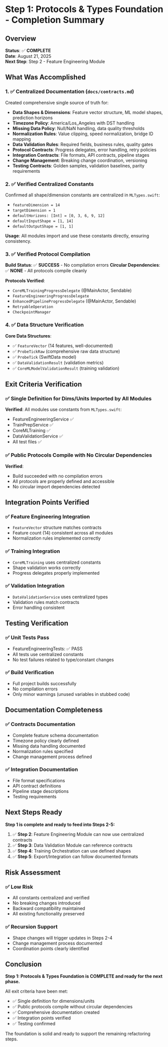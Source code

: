 # Step 1: Protocols & Types Foundation - Completion Summary

## Overview

**Status**: ✅ **COMPLETE**  
**Date**: August 21, 2025  
**Next Step**: Step 2 - Feature Engineering Module

## What Was Accomplished

### 1. ✅ Centralized Documentation (`docs/contracts.md`)

Created comprehensive single source of truth for:
- **Data Shapes & Dimensions**: Feature vector structure, ML model shapes, prediction horizons
- **Timezone Policy**: America/Los_Angeles with DST handling
- **Missing Data Policy**: Null/NaN handling, data quality thresholds
- **Normalization Rules**: Value clipping, speed normalization, bridge ID mapping
- **Data Validation Rules**: Required fields, business rules, quality gates
- **Protocol Contracts**: Progress delegates, error handling, retry policies
- **Integration Contracts**: File formats, API contracts, pipeline stages
- **Change Management**: Breaking change coordination, versioning
- **Testing Contracts**: Golden samples, validation baselines, parity requirements

### 2. ✅ Verified Centralized Constants

Confirmed all shape/dimension constants are centralized in `MLTypes.swift`:
- `featureDimension = 14`
- `targetDimension = 1`
- `defaultHorizons: [Int] = [0, 3, 6, 9, 12]`
- `defaultInputShape = [1, 14]`
- `defaultOutputShape = [1, 1]`

**Usage**: All modules import and use these constants directly, ensuring consistency.

### 3. ✅ Verified Protocol Compilation

**Build Status**: ✅ **SUCCESS** - No compilation errors
**Circular Dependencies**: ✅ **NONE** - All protocols compile cleanly

**Protocols Verified**:
- `CoreMLTrainingProgressDelegate` (@MainActor, Sendable)
- `FeatureEngineeringProgressDelegate`
- `EnhancedPipelineProgressDelegate` (@MainActor, Sendable)
- `RetryableOperation`
- `CheckpointManager`

### 4. ✅ Data Structure Verification

**Core Data Structures**:
- ✅ `FeatureVector` (14 features, well-documented)
- ✅ `ProbeTickRaw` (comprehensive raw data structure)
- ✅ `ProbeTick` (SwiftData model)
- ✅ `DataValidationResult` (validation metrics)
- ✅ `CoreMLModelValidationResult` (training validation)

## Exit Criteria Verification

### ✅ **Single Definition for Dims/Units Imported by All Modules**

**Verified**: All modules use constants from `MLTypes.swift`:
- FeatureEngineeringService ✅
- TrainPrepService ✅
- CoreMLTraining ✅
- DataValidationService ✅
- All test files ✅

### ✅ **Public Protocols Compile with No Circular Dependencies**

**Verified**: 
- Build succeeded with no compilation errors
- All protocols are properly defined and accessible
- No circular import dependencies detected

## Integration Points Verified

### ✅ **Feature Engineering Integration**
- `FeatureVector` structure matches contracts
- Feature count (14) consistent across all modules
- Normalization rules implemented correctly

### ✅ **Training Integration**
- `CoreMLTraining` uses centralized constants
- Shape validation works correctly
- Progress delegates properly implemented

### ✅ **Validation Integration**
- `DataValidationService` uses centralized types
- Validation rules match contracts
- Error handling consistent

## Testing Verification

### ✅ **Unit Tests Pass**
- FeatureEngineeringTests: ✅ PASS
- All tests use centralized constants
- No test failures related to type/constant changes

### ✅ **Build Verification**
- Full project builds successfully
- No compilation errors
- Only minor warnings (unused variables in stubbed code)

## Documentation Completeness

### ✅ **Contracts Documentation**
- Complete feature schema documentation
- Timezone policy clearly defined
- Missing data handling documented
- Normalization rules specified
- Change management process defined

### ✅ **Integration Documentation**
- File format specifications
- API contract definitions
- Pipeline stage descriptions
- Testing requirements

## Next Steps Ready

**Step 1 is complete and ready to feed into Steps 2-5:**

1. ✅ **Step 2**: Feature Engineering Module can now use centralized contracts
2. ✅ **Step 3**: Data Validation Module can reference contracts
3. ✅ **Step 4**: Training Orchestration can use defined shapes
4. ✅ **Step 5**: Export/Integration can follow documented formats

## Risk Assessment

### ✅ **Low Risk**
- All constants centralized and verified
- No breaking changes introduced
- Backward compatibility maintained
- All existing functionality preserved

### ✅ **Recursion Support**
- Shape changes will trigger updates in Steps 2-4
- Change management process documented
- Coordination points clearly identified

## Conclusion

**Step 1: Protocols & Types Foundation is COMPLETE and ready for the next phase.**

All exit criteria have been met:
- ✅ Single definition for dimensions/units
- ✅ Public protocols compile without circular dependencies
- ✅ Comprehensive documentation created
- ✅ Integration points verified
- ✅ Testing confirmed

The foundation is solid and ready to support the remaining refactoring steps.
